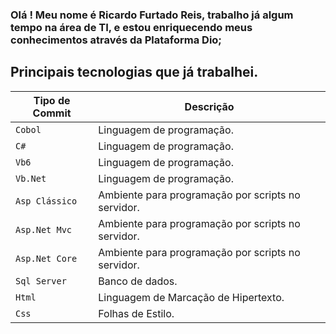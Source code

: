### Olá ! Meu nome é Ricardo Furtado Reis, trabalho já algum tempo na área de TI, e estou enriquecendo meus conhecimentos através da Plataforma Dio;

## Principais tecnologias que já trabalhei. 

| Tipo de Commit |Descrição                                                             |
| ---------------|----------------------------------------------------------------------|
| `Cobol`        | Linguagem de programação.                                            |
| `C#`           | Linguagem de programação.                                            |
| `Vb6`          | Linguagem de programação.                                            |
| `Vb.Net`       | Linguagem de programação.                                            |
| `Asp Clássico` | Ambiente para programação por scripts no servidor.                   |
| `Asp.Net Mvc`  | Ambiente para programação por scripts no servidor.                   |
| `Asp.Net Core` | Ambiente para programação por scripts no servidor.                   |
| `Sql Server`   | Banco de dados.                                                      |
| `Html`         | Linguagem de Marcação de Hipertexto.                                 |
| `Css`          | Folhas de Estilo.                                                    |
